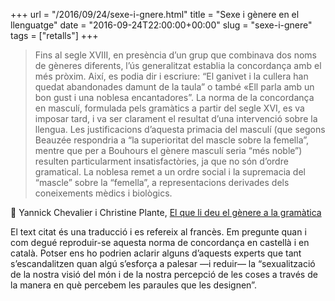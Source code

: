 +++
url = "/2016/09/24/sexe-i-gnere.html"
title = "Sexe i gènere en el llenguatge"
date = "2016-09-24T22:00:00+00:00"
slug = "sexe-i-gnere"
tags = ["retalls"]
+++

> Fins al segle XVIII, en presència d’un grup que combinava dos noms de gèneres diferents, l’ús generalitzat establia la concordança amb el més pròxim. Així, es podia dir i escriure: “El ganivet i la cullera han quedat abandonades damunt de la taula” o també «Ell parla amb un bon gust i una noblesa encantadores”. La norma de la concordança en masculí, formulada pels gramàtics a partir del segle XVI, es va imposar tard, i va ser clarament el resultat d’una intervenció sobre la llengua. Les justificacions d’aquesta primacia del masculí (que segons Beauzée respondria a “la superioritat del mascle sobre la femella”, mentre que per a Bouhours el gènere masculí seria “més noble”) resulten particularment insatisfactòries, ja que no són d’ordre gramatical. La noblesa remet a un ordre social i la supremacia del “mascle” sobre la “femella”, a representacions derivades dels coneixements mèdics i biològics.

📎 Yannick Chevalier i Christine Plante, [El que li deu el gènere a la gramàtica](http://blogs.cccb.org/lab/article_el-que-li-deu-el-genere-a-la-gramatica/)

El text citat és una traducció i es refereix al francès. Em pregunte quan i com degué reproduir-se aquesta norma de concordança en castellà i en català. Potser ens ho podrien aclarir alguns d’aquests experts que tant s’escandalitzen quan algú s’esforça a palesar —i reduir— la “sexualització de la nostra visió del món i de la nostra percepció de les coses a través de la manera en què percebem les paraules que les designen”.
